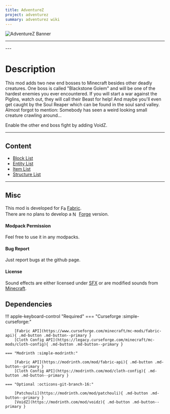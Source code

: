 ```yaml
---
title: AdventureZ
project: adventurez
summary: adventurez wiki
---
```

<script src="/wiki/javascripts/data.js"></script>
<script src="/wiki/javascripts/sidebar.js" id="adventurez"></script>

![AdventureZ Banner](/wiki/assets/general/banner/adventurezbanner.png)

---
<div id="showcase-gallery" modid="adventurez" image_1="adventurez_image_1" image_2="adventurez_image_2" image_3="adventurez_image_3" image_4="adventurez_image_4"></div>
<script src="/wiki/javascripts/showcase.js"></script>
---

# Description
This mod adds two new end bosses to Minecraft besides other deadly creatures. One boss is called "Blackstone Golem" and will be one of the hardest enemies you ever encountered. If you will start a war against the Piglins, watch out, they will call their Beast for help! And maybe you'll even get caught by the Soul Reaper which can be found in the soul sand valley. Almost forgot to mention: Somebody has seen a weird looking small creature crawling around...

Enable the other end boss fight by adding VoidZ.

---
## Content
- [Block List](/wiki/mods/AdventureZ/Blocks/#list-of-blocks)
- [Entity List](/wiki/mods/AdventureZ/Entities/#list-of-entities)
- [Item List](/wiki/mods/AdventureZ/Items/#list-of-items)
- [Structure List](/wiki/mods/AdventureZ/Structures/#list-of-structures)
  
---
## Misc
This mod is developed for <img src="https://fabricmc.net/assets/logo.png" alt="Fabric" width="16" height="16" style="position: relative; top: 3px;"> [Fabric](https://fabricmc.net/).  
There are no plans to develop a <img src="https://neoforged.net/img/authors/neoforged.png" alt="NeoForged" width="16" height="16" style="position: relative; top: 3px;"> [Forge](https://neoforged.net/) version.  

#### Modpack Permission
Feel free to use it in any modpacks.  

#### Bug Report
Just report bugs at the github page.  

#### License
Sound effects are either licensed under [SFX](https://audiojungle.net/licenses/terms/audio_sfx_media_single) or are modified sounds from [Minecraft](https://www.minecraft.net/en-us).

## Dependencies

!!! apple-keyboard-control "Required"
    === "Curseforge :simple-curseforge:"

        [Fabric API](https://www.curseforge.com/minecraft/mc-mods/fabric-api){ .md-button .md-button--primary }
        [Cloth Config API](https://legacy.curseforge.com/minecraft/mc-mods/cloth-config){ .md-button .md-button--primary }

    === "Modrinth :simple-modrinth:"

        [Fabric API](https://modrinth.com/mod/fabric-api){ .md-button .md-button--primary }
        [Cloth Config API](https://modrinth.com/mod/cloth-config){ .md-button .md-button--primary }

    === "Optional :octicons-git-branch-16:"

        [Patchouli](https://modrinth.com/mod/patchouli){ .md-button .md-button--primary }
        [VoidZ](https://modrinth.com/mod/voidz){ .md-button .md-button--primary }
